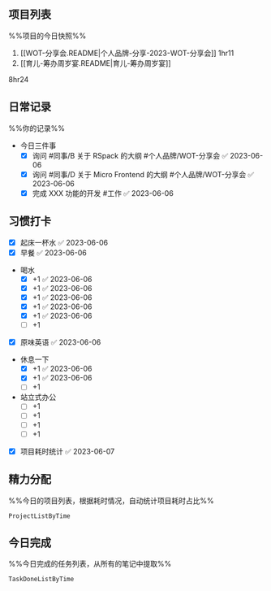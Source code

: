## 项目列表
%%项目的今日快照%%
1. [[WOT-分享会.README|个人品牌-分享-2023-WOT-分享会]] 1hr11
2. [[育儿-筹办周岁宴.README|育儿-筹办周岁宴]]

8hr24

## 日常记录
%%你的记录%%
- 今日三件事
	- [x] 询问 #同事/B 关于 RSpack 的大纲 #个人品牌/WOT-分享会 ✅ 2023-06-06
	- [x] 询问 #同事/D 关于 Micro Frontend 的大纲 #个人品牌/WOT-分享会 ✅ 2023-06-06
	- [x] 完成 XXX 功能的开发 #工作 ✅ 2023-06-06

## 习惯打卡
- [x] 起床一杯水 ✅ 2023-06-06
- [x] 早餐 ✅ 2023-06-06
- 喝水
	- [x] +1 ✅ 2023-06-06
	- [x] +1 ✅ 2023-06-06
	- [x] +1 ✅ 2023-06-06
	- [x] +1 ✅ 2023-06-06
	- [x] +1 ✅ 2023-06-06
	- [ ] +1
- [x] 原味英语 ✅ 2023-06-06
- 休息一下
	- [x] +1 ✅ 2023-06-06
	- [x] +1 ✅ 2023-06-06
	- [ ] +1
- 站立式办公
	- [ ] +1
	- [ ] +1
	- [ ] +1
	- [ ] +1
- [x] 项目耗时统计 ✅ 2023-06-07
		
## 精力分配
%%今日的项目列表，根据耗时情况，自动统计项目耗时占比%%
```PeriodicPARA
ProjectListByTime
```

## 今日完成
%%今日完成的任务列表，从所有的笔记中提取%%
```PeriodicPARA
TaskDoneListByTime
```
